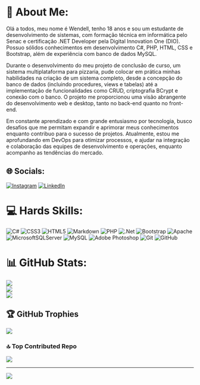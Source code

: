 # 💫 About Me:
Olá a todos, meu nome é Wendell, tenho 18 anos e sou um estudante de desenvolvimento de sistemas, com formação técnica em informática pelo Senac e certificação .NET Developer pela Digital Innovation One (DIO). Possuo sólidos conhecimentos em desenvolvimento C#, PHP, HTML, CSS e Bootstrap, além de experiência com banco de dados MySQL.

Durante o desenvolvimento do meu projeto de conclusão de curso, um sistema multiplataforma para pizzaria, pude colocar em prática minhas habilidades na criação de um sistema completo, desde a concepção do banco de dados (incluindo procedures, views e tabelas) até a implementação de funcionalidades como CRUD, criptografia BCrypt e conexão com o banco. O projeto me proporcionou uma visão abrangente do desenvolvimento web e desktop, tanto no back-end quanto no front-end.

Em constante aprendizado e com grande entusiasmo por tecnologia, busco desafios que me permitam expandir e aprimorar meus conhecimentos enquanto contribuo para o sucesso de projetos. Atualmente, estou me aprofundando em DevOps para otimizar processos, e ajudar na integração e colaboração das equipes de desenvolvimento e operações, enquanto acompanho as tendências do mercado.


## 🌐 Socials:
[![Instagram](https://img.shields.io/badge/Instagram-%23E4405F.svg?logo=Instagram&logoColor=white)](https://instagram.com/ws.dorta) [![LinkedIn](https://img.shields.io/badge/LinkedIn-%230077B5.svg?logo=linkedin&logoColor=white)](https://linkedin.com/in/Wendell-Dorta) 

# 💻 Hards Skills:
![C#](https://img.shields.io/badge/c%23-%23239120.svg?style=for-the-badge&logo=csharp&logoColor=white) ![CSS3](https://img.shields.io/badge/css3-%231572B6.svg?style=for-the-badge&logo=css3&logoColor=white) ![HTML5](https://img.shields.io/badge/html5-%23E34F26.svg?style=for-the-badge&logo=html5&logoColor=white) ![Markdown](https://img.shields.io/badge/markdown-%23000000.svg?style=for-the-badge&logo=markdown&logoColor=white) ![PHP](https://img.shields.io/badge/php-%23777BB4.svg?style=for-the-badge&logo=php&logoColor=white) ![.Net](https://img.shields.io/badge/.NET-5C2D91?style=for-the-badge&logo=.net&logoColor=white) ![Bootstrap](https://img.shields.io/badge/bootstrap-%238511FA.svg?style=for-the-badge&logo=bootstrap&logoColor=white) ![Apache](https://img.shields.io/badge/apache-%23D42029.svg?style=for-the-badge&logo=apache&logoColor=white) ![MicrosoftSQLServer](https://img.shields.io/badge/Microsoft%20SQL%20Server-CC2927?style=for-the-badge&logo=microsoft%20sql%20server&logoColor=white) ![MySQL](https://img.shields.io/badge/mysql-4479A1.svg?style=for-the-badge&logo=mysql&logoColor=white) ![Adobe Photoshop](https://img.shields.io/badge/adobe%20photoshop-%2331A8FF.svg?style=for-the-badge&logo=adobe%20photoshop&logoColor=white) ![Git](https://img.shields.io/badge/git-%23F05033.svg?style=for-the-badge&logo=git&logoColor=white) ![GitHub](https://img.shields.io/badge/github-%23121011.svg?style=for-the-badge&logo=github&logoColor=white)
# 📊 GitHub Stats:
![](https://github-readme-stats.vercel.app/api?username=Wendell-Dorta&theme=shades-of-purple&hide_border=false&include_all_commits=false&count_private=false)<br/>
![](https://github-readme-streak-stats.herokuapp.com/?user=Wendell-Dorta&theme=shades-of-purple&hide_border=false)<br/>
![](https://github-readme-stats.vercel.app/api/top-langs/?username=Wendell-Dorta&theme=shades-of-purple&hide_border=false&include_all_commits=false&count_private=false&layout=compact)

## 🏆 GitHub Trophies
![](https://github-profile-trophy.vercel.app/?username=Wendell-Dorta&theme=shades-of-purple&no-frame=false&no-bg=true&margin-w=4)

### 🔝 Top Contributed Repo
![](https://github-contributor-stats.vercel.app/api?username=Wendell-Dorta&limit=5&theme=shades-of-purple&combine_all_yearly_contributions=true)

---
[![](https://visitcount.itsvg.in/api?id=Wendell-Dorta&icon=0&color=6)](https://visitcount.itsvg.in)

<!-- Proudly created with GPRM ( https://gprm.itsvg.in ) -->
